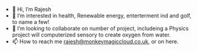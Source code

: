 - 👋 Hi, I’m Rajesh
- 👀 I’m interested in health, Renewable energy, enterterment ind and golf,  to name a few!
- 💞️ I’m looking to collaborate on number of project, includeing a Physics project will computerized sensory to create oxygen from water.
- 📫 How to reach me rajesh@monkeymagiccloud.co.uk, or on here.

<!---
RajeshOm/RajeshOm is a ✨ special ✨ repository because its `README.md` (this file) appears on your GitHub profile.
You can click the Preview link to take a look at your changes.
--->

